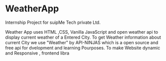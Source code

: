 # WeatherApp
Internship Project for suipMe  Tech private Ltd.

Weather App uses HTML ,CSS, Vanilla JavaScript and open weather api to display current weather of a Entered City.
To get Weather information about current City we use "Weather" by API-NINJAS which is a open source and free api for dvelopment and learning Pourposes.
To make Website dynamic and Responsive , frontend libra
